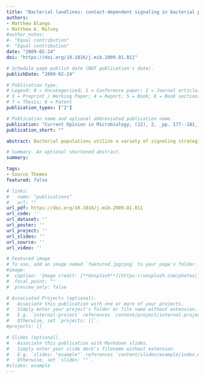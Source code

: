 ```yaml
---
title: "Bacterial landlines: contact-dependent signaling in bacterial populations"
authors:
- Matthew Blango
- Matthew A. Mulvey
#author_notes:
#- "Equal contribution"
#- "Equal contribution"
date: "2009-02-24"
doi: "https://doi.org/10.1016/j.mib.2009.01.011"

# Schedule page publish date (NOT publication's date).
publishDate: "2009-02-24"

# Publication type.
# Legend: 0 = Uncategorized; 1 = Conference paper; 2 = Journal article;
# 3 = Preprint / Working Paper; 4 = Report; 5 = Book; 6 = Book section;
# 7 = Thesis; 8 = Patent
publication_types: ["2"]

# Publication name and optional abbreviated publication name.
publication: "Current Opinion in Microbiology, (12), 2, _pp. 177--181_, https://doi.org/10.1016/j.mib.2009.01.011"
publication_short: ""

abstract: Bacterial populations utilize a variety of signaling strategies to exchange information, including the secretion of quorum-sensing molecules and contact-dependent signaling cascades. Although quorum sensing has received the bulk of attention for many years, contact-dependent signaling is forging a niche in the research world with the identification of novel systems and the emergence of more mechanistic data. Contact-dependent signaling is probably a common strategy by which bacteria in close contact, such as within biofilms, can modulate the growth and behavior of both siblings and competitors. Ongoing work with diverse bacterial systems, including _Myxococcus xanthus_, pathogenic _Escherichia coli_ strains, _Bacillus subtilis_, and dissimilatory metal-reducing soil bacteria, is providing increasingly detailed insight into the dynamic mechanisms and potential of contact-dependent signaling processes.

# Summary. An optional shortened abstract.
summary: 

tags:
- Source Themes
featured: false

# links:
#   name: "publications"
#   url: ""
url_pdf: https://doi.org/10.1016/j.mib.2009.01.011
url_code: ''
url_dataset: ''
url_poster: ''
url_project: ''
url_slides: ''
url_source: ''
url_video: ''

# Featured image
# To use, add an image named `featured.jpg/png` to your page's folder. 
#image:
#  caption: 'Image credit: [**Unsplash**](https://unsplash.com/photos/jdD8gXaTZsc)'
#  focal_point: ""
#  preview_only: false

# Associated Projects (optional).
#   Associate this publication with one or more of your projects.
#   Simply enter your project's folder or file name without extension.
#   E.g. `internal-project` references `content/project/internal-project/index.md`.
#   Otherwise, set `projects: []`.
#projects: []

# Slides (optional).
#   Associate this publication with Markdown slides.
#   Simply enter your slide deck's filename without extension.
#   E.g. `slides: "example"` references `content/slides/example/index.md`.
#   Otherwise, set `slides: ""`.
#slides: example
---
```

